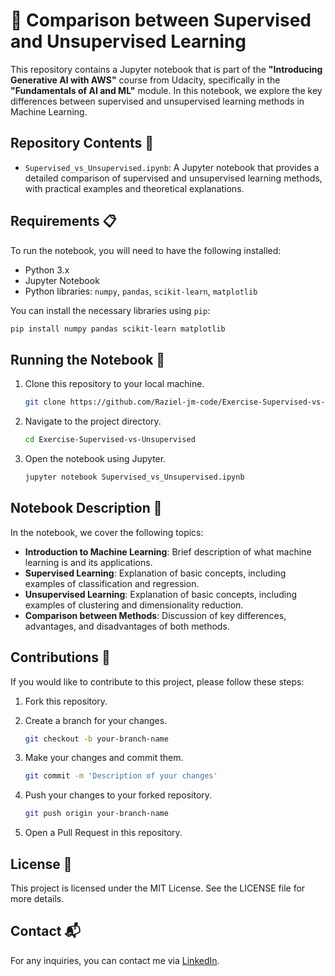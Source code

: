# 🧠 Comparison between Supervised and Unsupervised Learning

This repository contains a Jupyter notebook that is part of the **"Introducing Generative AI with AWS"** course from Udacity, specifically in the **"Fundamentals of AI and ML"** module. In this notebook, we explore the key differences between supervised and unsupervised learning methods in Machine Learning.

## Repository Contents 📁

- `Supervised_vs_Unsupervised.ipynb`: A Jupyter notebook that provides a detailed comparison of supervised and unsupervised learning methods, with practical examples and theoretical explanations.

## Requirements 📋

To run the notebook, you will need to have the following installed:

- Python 3.x
- Jupyter Notebook
- Python libraries: `numpy`, `pandas`, `scikit-learn`, `matplotlib`

You can install the necessary libraries using `pip`:

```bash
pip install numpy pandas scikit-learn matplotlib
```

## Running the Notebook 🚀

1. Clone this repository to your local machine.

    ```bash
    git clone https://github.com/Raziel-jm-code/Exercise-Supervised-vs-Unsupervised.git
    ```

2. Navigate to the project directory.

    ```bash
    cd Exercise-Supervised-vs-Unsupervised
    ```

3. Open the notebook using Jupyter.

    ```bash
    jupyter notebook Supervised_vs_Unsupervised.ipynb
    ```

## Notebook Description 📘

In the notebook, we cover the following topics:

- **Introduction to Machine Learning**: Brief description of what machine learning is and its applications.
- **Supervised Learning**: Explanation of basic concepts, including examples of classification and regression.
- **Unsupervised Learning**: Explanation of basic concepts, including examples of clustering and dimensionality reduction.
- **Comparison between Methods**: Discussion of key differences, advantages, and disadvantages of both methods.

## Contributions 🤝

If you would like to contribute to this project, please follow these steps:

1. Fork this repository.
2. Create a branch for your changes.

    ```bash
    git checkout -b your-branch-name
    ```

3. Make your changes and commit them.

    ```bash
    git commit -m 'Description of your changes'
    ```

4. Push your changes to your forked repository.

    ```bash
    git push origin your-branch-name
    ```

5. Open a Pull Request in this repository.

## License 📄

This project is licensed under the MIT License. See the LICENSE file for more details.

## Contact 📬

For any inquiries, you can contact me via [LinkedIn](https://www.linkedin.com/in/raziel-jimenez-mendoza/).




